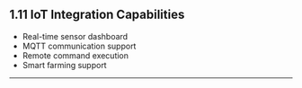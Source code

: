 ## 1.11 IoT Integration Capabilities

- Real-time sensor dashboard  
- MQTT communication support  
- Remote command execution  
- Smart farming support

---